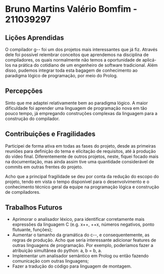 # Bruno Martins Valério Bomfim - 211039297

## Lições Aprendidas
O compilador g-- foi um dos projetos mais interessantes que já fiz. Através dele foi possível relembrar conceitos que aprendemos na disciplina de compiladores, os quais normalmente não temos a oportunidade de aplicá-los na prática do cotidiano de um engenheiro de software tradicional. Além disso, pudemos integrar toda esta bagagem de conhecimento ao paradigma lógico de programação, por meio do Prolog.

## Percepções
Sinto que me adaptei relativamente bem ao paradigma lógico. A maior dificuldade foi aprender uma linguagem de programação nova em tão pouco tempo, já empregando construções complexas da linguagem para a construção do compilador.


## Contribuições e Fragilidades
Participei de forma ativa em todas as fases do projeto, desde as primeiras reuniões para definição do tema e elicitação de requisitos, até à produção do vídeo final. Diferentemente de outros projetos, neste, fiquei focado mais na documentação, mas ainda assim tive uma quantidade considerável de commits em outras frentes do projeto.

Acho que a principal fragilidade se deu por conta da redução do escopo do projeto, tendo em vista o tempo disponível para o desenvolvimento e o conhecimento técnico geral da equipe na programação lógica e construção de compiladores.


##  Trabalhos Futuros
- Aprimorar o analisador léxico, para identificar corretamente mais expressões da linguagem C (e.g. x++, ++x, números negativos, ponto flutuante, funções);
- Aumentar o tamanho da gramática do c--, e consequentemente, as regras de produção. Acho que seria interessante adicionar features de outras linguagens de programação. Por exemplo, poderíamos fazer a atribuição simultânea do python: a, b = b, a.
- Implementar um analisador semântico em Prolog ou então fazendo comunicação com outras linguagens;
- Fazer a tradução do código para linguagem de montagem.
